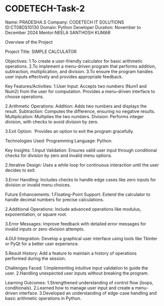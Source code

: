 # CODETECH-Task-2

Name: PRADESHA.S
Company: CODETECH IT SOLUTIONS
ID:CT08DS10130
Domain: Python Developer
Duration: November to December 2024
Mentor:NEELA SANTHOSH KUMAR

Overview of the Project

Project Title: SIMPLE CALCULATOR

Objectives:
1.To create a user-friendly calculator for basic arithmetic operations.
2.To implement a menu-driven program that performs addition, subtraction, multiplication, and division.
3.To ensure the program handles user inputs effectively and provides appropriate feedback.

Key Features/Activities:
1.User Input:
  Accepts two numbers (Num1 and Num2) from the user for computation.
  Provides a menu-driven interface to choose operations.
  
2.Arithmetic Operations:
  Addition: Adds two numbers and displays the result.
  Subtraction: Computes the difference, ensuring no negative results.
  Multiplication: Multiplies the two numbers.
  Division: Performs integer division, with checks to avoid division by zero.

3.Exit Option:
`Provides an option to exit the program gracefully.

Technologies Used:
  Programming Language: Python.

Key Insights:
1.Input Validation:
  Ensures valid user input through conditional checks for division by zero and invalid menu options.

2.Iterative Design:
  Uses a while loop for continuous interaction until the user decides to exit.

3.Error Handling:
  Includes checks to handle edge cases like zero inputs for division or invalid menu choices.

Future Enhancements:
1.Floating-Point Support:
  Extend the calculator to handle decimal numbers for precise calculations.

2.Additional Operations:
  Include advanced operations like modulus, exponentiation, or square root.

3.Error Messages:
  Improve feedback with detailed error messages for invalid inputs or zero-division attempts.

4.GUI Integration:
  Develop a graphical user interface using tools like Tkinter or PyQt for a better user experience.

5.Result History:
  Add a feature to maintain a history of operations performed during the session.

Challenges Faced:
1.Implementing intuitive input validation to guide the user.
2.Handling unexpected user inputs without breaking the program.

Learning Outcomes:
1.Strengthened understanding of control flow (loops, conditionals).
2.Learned how to manage user input and create a menu-driven interface.
3.Developed an understanding of edge-case handling and basic arithmetic operations in Python.

